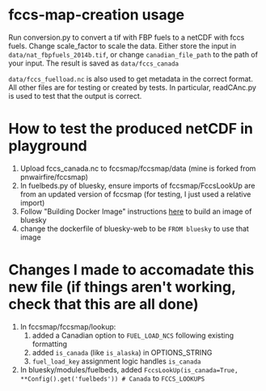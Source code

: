 # fccs-map-creation usage


Run conversion.py to convert a tif with FBP fuels to a netCDF with fccs fuels. Change scale_factor to scale the data. Either store the input in `data/nat_fbpfuels_2014b.tif`, or change `canadian_file_path` to the path of your input. The result is saved as `data/fccs_canada`

`data/fccs_fuelload.nc` is also used to get metadata in the correct format. All other files are for testing or created by tests. In particular, readCAnc.py is used to test that the output is correct. 


# How to test the produced netCDF in playground
1. Upload fccs_canada.nc to fccsmap/fccsmap/data (mine is forked from pnwairfire/fccsmap)
2. In fuelbeds.py of bluesky, ensure imports of fccsmap/FccsLookUp are from an updated version of fccsmap (for testing, I just used a relative import)
3. Follow "Building Docker Image" instructions [here](https://gl.tawhiri.eos.ubc.ca/bluesky/bluesky/-/blob/master/docs/installation.md) to build an image of bluesky
4. change the dockerfile of bluesky-web to be `FROM bluesky` to use that image

# Changes I made to accomadate this new file (if things aren't working, check that this are all done)
1. In fccsmap/fccsmap/lookup:
    1. added a Canadian option to `FUEL_LOAD_NCS` following existing formatting
    2. added `is_canada` (like `is_alaska`) in OPTIONS_STRING
    3. `fuel_load_key` assignment logic handles `is_canada`
2. In bluesky/modules/fuelbeds, added `FccsLookUp(is_canada=True, **Config().get('fuelbeds')) # Canada` to `FCCS_LOOKUPS`
